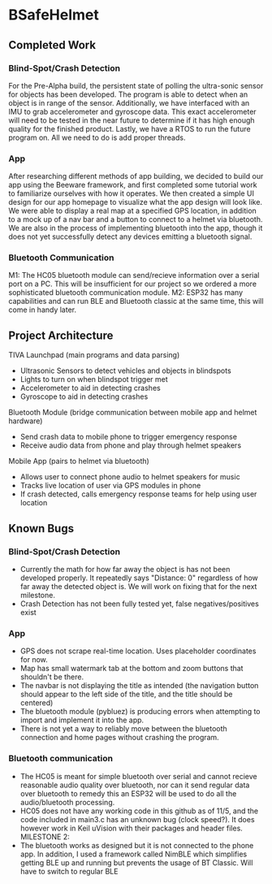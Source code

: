 # BSafeHelmet

## Completed Work

### Blind-Spot/Crash Detection
For the Pre-Alpha build, the persistent state of polling the ultra-sonic sensor for objects has been developed. The program is able to detect when an object is in range of the sensor. Additionally, we have interfaced with an IMU to grab accelerometer and gyroscope data. This exact accelerometer will need to be tested in the near future to determine if it has high enough quality for the finished product. Lastly, we have a RTOS to run the future program on. All we need to do is add proper threads.

### App
After researching different methods of app building, we decided to build our app using the Beeware framework, and first completed some tutorial work to familiarize ourselves with how it operates. We then created a simple UI design for our app homepage to visualize what the app design will look like. We were able to display a real map at a specified GPS location, in addition to a mock up of a nav bar and a button to connect to a helmet via bluetooth. We are also in the process of implementing bluetooth into the app, though it does not yet successfully detect any devices emitting a bluetooth signal.

### Bluetooth Communication
M1: The HC05 bluetooth module can send/recieve information over a serial port on a PC. This will be insufficient for our project so we ordered a more sophisticated bluetooth communication module.
M2: ESP32 has many capabilities and can run BLE and Bluetooth classic at the same time, this will come in handy later.


## Project Architecture

TIVA Launchpad (main programs and data parsing)
- Ultrasonic Sensors to detect vehicles and objects in blindspots
- Lights to turn on when blindspot trigger met
- Accelerometer to aid in detecting crashes
- Gyroscope to aid in detecting crashes
  
Bluetooth Module (bridge communication between mobile app and helmet hardware)
- Send crash data to mobile phone to trigger emergency response
- Receive audio data from phone and play through helmet speakers

Mobile App (pairs to helmet via bluetooth)
- Allows user to connect phone audio to helmet speakers for music
- Tracks live location of user via GPS modules in phone
- If crash detected, calls emergency response teams for help using user location


## Known Bugs
### Blind-Spot/Crash Detection
- Currently the math for how far away the object is has not been developed properly. It repeatedly says "Distance: 0" regardless of how far away the detected object is. We will work on fixing that for the next milestone.
- Crash Detection has not been fully tested yet, false negatives/positives exist

### App
- GPS does not scrape real-time location. Uses placeholder coordinates for now.
- Map has small watermark tab at the bottom and zoom buttons that shouldn't be there.
- The navbar is not displaying the title as intended (the navigation button should appear to the left side of the title, and the title should be centered)
- The bluetooth module (pybluez) is producing errors when attempting to import and implement it into the app.
- There is not yet a way to reliably move between the bluetooth connection and home pages without crashing the program.

### Bluetooth communication
- The HC05 is meant for simple bluetooth over serial and cannot recieve reasonable audio quality over bluetooth, nor can it send regular data over bluetooth to remedy this an ESP32 will be used to do all the audio/bluetooth processing.
- HC05 does not have any working code in this github as of 11/5, and the code included in main3.c has an unknown bug (clock speed?). It does however work in Keil uVision with their packages and header files. 
MILESTONE 2:
- The bluetooth works as designed but it is not connected to the phone app. In addition, I used a framework called NimBLE which simplifies getting BLE up and running but prevents the usage of BT Classic. Will have to switch to regular BLE

